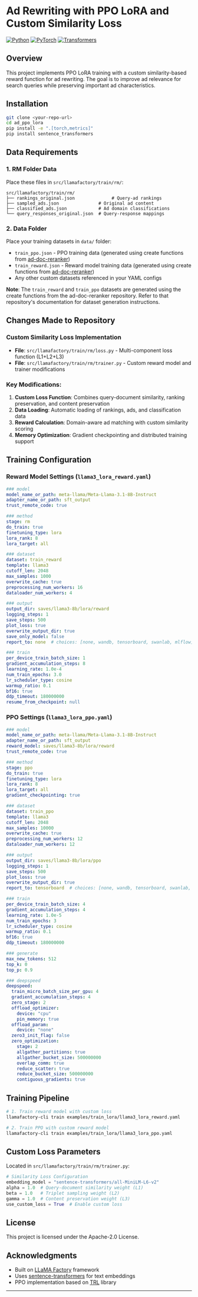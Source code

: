 # Ad Rewriting with PPO LoRA and Custom Similarity Loss

[![Python](https://img.shields.io/badge/python-3.9+-blue.svg)](https://www.python.org/downloads/)
[![PyTorch](https://img.shields.io/badge/PyTorch-2.0+-ee4c2c.svg)](https://pytorch.org/)
[![Transformers](https://img.shields.io/badge/🤗-Transformers-yellow.svg)](https://huggingface.co/transformers/)

## Overview

This project implements PPO LoRA training with a custom similarity-based reward function for ad rewriting. The goal is to improve ad relevance for search queries while preserving important ad characteristics.

## Installation

```bash
git clone <your-repo-url>
cd ad_ppo_lora
pip install -e ".[torch,metrics]"
pip install sentence_transformers
```

## Data Requirements

### 1. RM Folder Data
Place these files in `src/llamafactory/train/rm/`:

```
src/llamafactory/train/rm/
├── rankings_original.json              # Query-ad rankings
├── sampled_ads.json               # Original ad content  
├── classified_ads.json            # Ad domain classifications
└── query_responses_original.json  # Query-response mappings
```

### 2. Data Folder
Place your training datasets in `data/` folder:
- `train_ppo.json` - PPO training data (generated using create functions from [ad-doc-reranker](https://anonymous.4open.science/r/ad-doc-reranker-2BC0/README.md))
- `train_reward.json` - Reward model training data (generated using create functions from [ad-doc-reranker](https://anonymous.4open.science/r/ad-doc-reranker-2BC0/README.md))
- Any other custom datasets referenced in your YAML configs

**Note**: The `train_reward` and `train_ppo` datasets are generated using the create functions from the ad-doc-reranker repository. Refer to that repository's documentation for dataset generation instructions.

## Changes Made to Repository

### Custom Similarity Loss Implementation
- **File**: `src/llamafactory/train/rm/loss.py` - Multi-component loss function (L1+L2+L3)
- **File**: `src/llamafactory/train/rm/trainer.py` - Custom reward model and trainer modifications

### Key Modifications:
1. **Custom Loss Function**: Combines query-document similarity, ranking preservation, and content preservation
2. **Data Loading**: Automatic loading of rankings, ads, and classification data
3. **Reward Calculation**: Domain-aware ad matching with custom similarity scoring
4. **Memory Optimization**: Gradient checkpointing and distributed training support

## Training Configuration

### Reward Model Settings (`llama3_lora_reward.yaml`)

```yaml
### model
model_name_or_path: meta-llama/Meta-Llama-3.1-8B-Instruct
adapter_name_or_path: sft_output
trust_remote_code: true

### method
stage: rm
do_train: true
finetuning_type: lora
lora_rank: 8
lora_target: all

### dataset
dataset: train_reward
template: llama3
cutoff_len: 2048
max_samples: 1000
overwrite_cache: true
preprocessing_num_workers: 16
dataloader_num_workers: 4

### output
output_dir: saves/llama3-8b/lora/reward
logging_steps: 1
save_steps: 500
plot_loss: true
overwrite_output_dir: true
save_only_model: false
report_to: none  # choices: [none, wandb, tensorboard, swanlab, mlflow]

### train
per_device_train_batch_size: 1
gradient_accumulation_steps: 8
learning_rate: 1.0e-4
num_train_epochs: 3.0
lr_scheduler_type: cosine
warmup_ratio: 0.1
bf16: true
ddp_timeout: 180000000
resume_from_checkpoint: null
```

### PPO Settings (`llama3_lora_ppo.yaml`)

```yaml
### model
model_name_or_path: meta-llama/Meta-Llama-3.1-8B-Instruct
adapter_name_or_path: sft_output
reward_model: saves/llama3-8b/lora/reward
trust_remote_code: true

### method
stage: ppo
do_train: true
finetuning_type: lora
lora_rank: 8
lora_target: all
gradient_checkpointing: true

### dataset
dataset: train_ppo
template: llama3
cutoff_len: 2048
max_samples: 10000
overwrite_cache: true
preprocessing_num_workers: 12
dataloader_num_workers: 12

### output
output_dir: saves/llama3-8b/lora/ppo
logging_steps: 1
save_steps: 500
plot_loss: true
overwrite_output_dir: true
report_to: tensorboard  # choices: [none, wandb, tensorboard, swanlab, mlflow]

### train
per_device_train_batch_size: 4
gradient_accumulation_steps: 4
learning_rate: 1.0e-5
num_train_epochs: 3
lr_scheduler_type: cosine
warmup_ratio: 0.1
bf16: true
ddp_timeout: 180000000

### generate
max_new_tokens: 512
top_k: 0
top_p: 0.9

### deepspeed
deepspeed:
  train_micro_batch_size_per_gpu: 4
  gradient_accumulation_steps: 4
  zero_stage: 2
  offload_optimizer:
    device: "cpu"
    pin_memory: true
  offload_param:
    device: "none"
  zero3_init_flag: false
  zero_optimization:
    stage: 2
    allgather_partitions: true
    allgather_bucket_size: 500000000
    overlap_comm: true
    reduce_scatter: true
    reduce_bucket_size: 500000000
    contiguous_gradients: true

```

## Training Pipeline

```bash
# 1. Train reward model with custom loss
llamafactory-cli train examples/train_lora/llama3_lora_reward.yaml

# 2. Train PPO with custom reward model  
llamafactory-cli train examples/train_lora/llama3_lora_ppo.yaml
```

## Custom Loss Parameters

Located in `src/llamafactory/train/rm/trainer.py`:

```python
# Similarity Loss Configuration
embedding_model = "sentence-transformers/all-MiniLM-L6-v2"
alpha = 1.0  # Query-document similarity weight (L1)
beta = 1.0   # Triplet sampling weight (L2) 
gamma = 1.0  # Content preservation weight (L3)
use_custom_loss = True  # Enable custom loss
```

## License

This project is licensed under the Apache-2.0 License.

## Acknowledgments

- Built on [LLaMA Factory](https://github.com/hiyouga/LLaMA-Factory) framework
- Uses [sentence-transformers](https://github.com/UKPLab/sentence-transformers) for text embeddings
- PPO implementation based on [TRL](https://github.com/huggingface/trl) library

---

